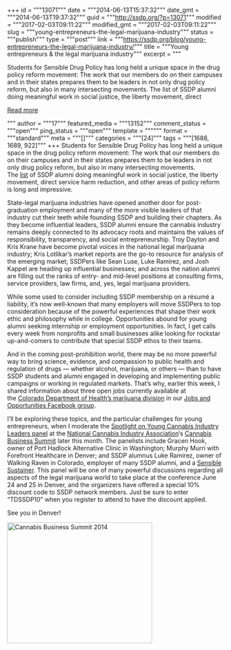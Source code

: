 +++
id = """13071"""
date = """2014-06-13T15:37:32"""
date_gmt = """2014-06-13T19:37:32"""
guid = """http://ssdp.org/?p=13071"""
modified = """2017-02-03T09:11:22"""
modified_gmt = """2017-02-03T09:11:22"""
slug = """young-entrepreneurs-the-legal-marijuana-industry"""
status = """publish"""
type = """post"""
link = """https://ssdp.org/blog/young-entrepreneurs-the-legal-marijuana-industry/"""
title = """Young entrepreneurs &#038; the legal marijuana industry"""
excerpt = """<p>Students for Sensible Drug Policy has long held a unique space in the drug policy reform movement: The work that our members do on their campuses and in their states prepares them to be leaders in not only drug policy reform, but also in many intersecting movements. The list of SSDP alumni doing meaningful work in social justice, the liberty movement, direct</p>
<div class="h10"></div>
<p><a class="more-link2 flat" href="https://ssdp.org/blog/young-entrepreneurs-the-legal-marijuana-industry/">Read more</a></p>
"""
author = """17"""
featured_media = """13152"""
comment_status = """open"""
ping_status = """open"""
template = """"""
format = """standard"""
meta = """[]"""
categories = """[24]"""
tags = """[1688, 1689, 922]"""
+++
Students for Sensible Drug Policy has long held a unique space in the drug policy reform movement: The work that our members do on their campuses and in their states prepares them to be leaders in not only drug policy reform, but also in many intersecting movements. The <a title="Where our alumni work" href="http://ssdp.org/alumni/where-our-alumni-work/" target="_blank">list</a> of SSDP alumni doing meaningful work in social justice, the liberty movement, direct service harm reduction, and other areas of policy reform is long and impressive.

State-legal marijuana industries have opened another door for post-graduation employment and many of the more visible leaders of that industry cut their teeth while founding SSDP and building their chapters. As they become influential leaders, SSDP alumni ensure the cannabis industry remains deeply connected to its advocacy roots and maintains the values of responsibility, transparency, and social entrepreneurship. Troy Dayton and Kris Krane have become pivotal voices in the national legal marijuana industry; Kris Lotlikar&#8217;s market reports are the go-to resource for analysis of the emerging market; SSDPers like Sean Luse, Luke Ramirez, and Josh Kappel are heading up influential businesses; and across the nation alumni are filling out the ranks of entry- and mid-level positions at consulting firms, service providers, law firms, and, yes, legal marijuana providers.

While some used to consider including SSDP membership on a résumé a liability, it&#8217;s now well-known that many employers will move SSDPers to top consideration because of the powerful experiences that shape their work ethic and philosophy while in college. Opportunities abound for young alumni seeking internship or employment opportunities. In fact, I get calls every week from nonprofits and small businesses alike looking for rockstar up-and-comers to contribute that special SSDP ethos to their teams.

And in the coming post-prohibition world, there may be no more powerful way to bring science, evidence, and compassion to public health and regulation of drugs &#8212; whether alcohol, marijuana, or others &#8212; than to have SSDP students and alumni engaged in developing and implementing public campaigns or working in regulated markets. That&#8217;s why, earlier this week, I shared information about three open jobs currently available at the <a title="CDPHE Agency Jobs" href="http://agency.governmentjobs.com/colorado/default.cfm?&amp;promotionaljobs=0&amp;transfer=0" target="_blank">Colorado Department of Health&#8217;s marijuana division</a> in our <a title="Facebook - SSDP Jobs and Opportunities" href="https://www.facebook.com/groups/344729335623349/" target="_blank">Jobs and Opportunities Facebook group</a>.

I&#8217;ll be exploring these topics, and the particular challenges for young entrepreneurs, when I moderate the <a title="Cannabis Business Summit Agenda" href="http://cannabisbusinesssummit.com/denver-2014/agenda/" target="_blank">Spotlight on Young Cannabis Industry Leaders panel</a> at the <a title="National Cannabis Industry Association" href="http://thecannabisindustry.org" target="_blank">National Cannabis Industry Association</a>&#8216;s <a title="Cannabis Business Summit" href="http://cannabisbusinesssummit.com" target="_blank">Cannabis Business Summit</a> later this month. The panelists include Gracen Hook, owner of Port Hadlock Alternative Clinic in Washington; Murphy Murri with Forefront Healthcare in Denver; and SSDP alumnus Luke Ramirez, owner of Walking Raven in Colorado, employer of many SSDP alumni, and a <a title="Sensible Society" href="http://ssdp.org/sensible-society/" target="_blank">Sensible Sustainer</a>. This panel will be one of many powerful discussions regarding all aspects of the legal marijuana world to take place at the conference June 24 and 25 in Denver, and the organizers have offered a special 10% discount code to SSDP network members. Just be sure to enter &#8220;TDSSDP10&#8221; when you register to attend to have the discount applied.

See you in Denver!

<a href="http://cannabisbusinesssummit.com/" target="_blank"><img class="aligncenter wp-image-13152 size-full" src="http://ssdp.org/assets/cbs-336x280-1.gif" alt="Cannabis Business Summit 2014" width="336" height="280" /></a>
